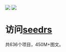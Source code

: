 [![](https://img.shields.io/github/last-commit/arloor/seedrs.svg?style=flat)](https://github.com/arloor/seedrs/commit/master)
![](https://img.shields.io/github/languages/code-size/arloor/seedrs.svg?style=flat)

# 访问[seedrs](http://178.157.50.181/)

共636个项目，450M+图文。